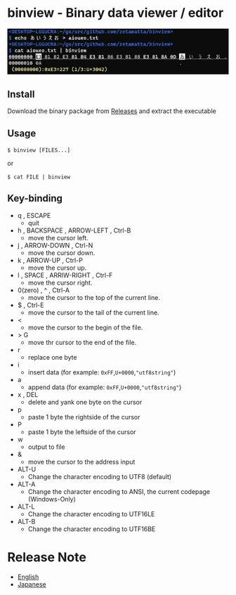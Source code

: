 binview - Binary data viewer / editor
========================

![ScreenShot](./screenshot.png)

Install
--------

Download the binary package from [Releases](https://github.com/zetamatta/binview/releases) and extract the executable

Usage
-----

```
$ binview [FILES...]
```

or

```
$ cat FILE | binview
```

Key-binding
-----------

* q , ESCAPE
    * quit
* h , BACKSPACE , ARROW-LEFT , Ctrl-B
    * move the cursor left.
* j , ARROW-DOWN , Ctrl-N
    * move the cursor down.
* k , ARROW-UP , Ctrl-P
    * move the cursor up.
* l , SPACE , ARRIW-RIGHT , Ctrl-F
    * move the cursor right.
* 0(zero) , ^ , Ctrl-A
    * move the cursor to the top of the current line.
* $ , Ctrl-E
    * move the cursor to the tail of the current line.
* &lt;
    * move the cursor to the begin of the file.
* &gt; G
    * move thr cursor to the end of the file.
* r
    * replace one byte
* i
    * insert data (for example: `0xFF`,`U+0000`,`"utf8string"`)
* a
    * append data (for example: `0xFF`,`U+0000`,`"utf8string"`)
* x , DEL
    * delete and yank one byte on the cursor
* p
    * paste 1 byte the rightside of the cursor
* P
    * paste 1 byte the leftside of the cursor
* w
    * output to file
* &amp;
    * move the cursor to the address input
* ALT-U
    * Change the character encoding to UTF8 (default)
* ALT-A
    * Change the character encoding to ANSI, the current codepage (Windows-Only)
* ALT-L
    * Change the character encoding to UTF16LE
* ALT-B
    * Change the character encoding to UTF16BE

Release Note
============

- [English](/release_note_en.md)
- [Japanese](/release_note_ja.md)
